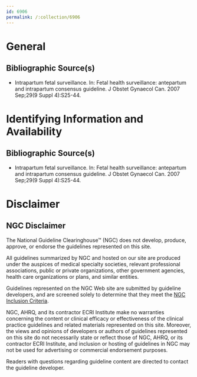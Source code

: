 ```yaml
---
id: 6906
permalink: /:collection/6906
---
```


# General

## Bibliographic Source(s)

- Intrapartum fetal surveillance. In: Fetal health surveillance: antepartum and intrapartum consensus guideline. J Obstet Gynaecol Can. 2007 Sep;29(9 Suppl 4):S25-44.

# Identifying Information and Availability

## Bibliographic Source(s)

- Intrapartum fetal surveillance. In: Fetal health surveillance: antepartum and intrapartum consensus guideline. J Obstet Gynaecol Can. 2007 Sep;29(9 Suppl 4):S25-44.

# Disclaimer

## NGC Disclaimer

The National Guideline Clearinghouse™ (NGC) does not develop, produce, approve, or endorse the guidelines represented on this site.

All guidelines summarized by NGC and hosted on our site are produced under the auspices of medical specialty societies, relevant professional associations, public or private organizations, other government agencies, health care organizations or plans, and similar entities.

Guidelines represented on the NGC Web site are submitted by guideline developers, and are screened solely to determine that they meet the [NGC Inclusion Criteria](/help-and-about/summaries/inclusion-criteria).

NGC, AHRQ, and its contractor ECRI Institute make no warranties concerning the content or clinical efficacy or effectiveness of the clinical practice guidelines and related materials represented on this site. Moreover, the views and opinions of developers or authors of guidelines represented on this site do not necessarily state or reflect those of NGC, AHRQ, or its contractor ECRI Institute, and inclusion or hosting of guidelines in NGC may not be used for advertising or commercial endorsement purposes.

Readers with questions regarding guideline content are directed to contact the guideline developer.

